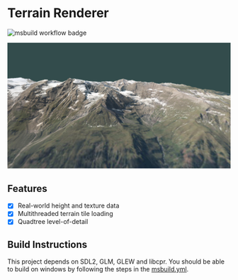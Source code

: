 # Terrain Renderer

![msbuild workflow badge](https://github.com/gue-ni/TerrainRenderer/actions/workflows/msbuild.yml/badge.svg)

![](assets/Image_2024-01-22_23-24-21.png)

## Features

- [x] Real-world height and texture data 
- [x] Multithreaded terrain tile loading
- [X] Quadtree level-of-detail 

## Build Instructions

This project depends on SDL2, GLM, GLEW and libcpr. You should be able to build on
windows by following the steps in the [msbuild.yml](./.github/workflows/msbuild.yml).

